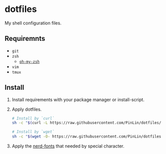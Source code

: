 # dotfiles

My shell configuration files.

## Requiremnts

- `git`
- `zsh`
    - [`oh-my-zsh`](http://ohmyz.sh)
- `vim`
- `tmux`

## Install

1. Install requirements with your package manager or install-script.
2. Apply dotfiles.

    ```sh
    # Install by `curl`
    sh -c "$(curl -L https://raw.githubusercontent.com/PinLin/dotfiles/v3.1/install.sh)"

    # Install by `wget`
    sh -c "$(wget -O- https://raw.githubusercontent.com/PinLin/dotfiles/v3.1/install.sh)"
    ```
3. Apply the [nerd-fonts](https://github.com/ryanoasis/nerd-fonts) that needed by special character.

